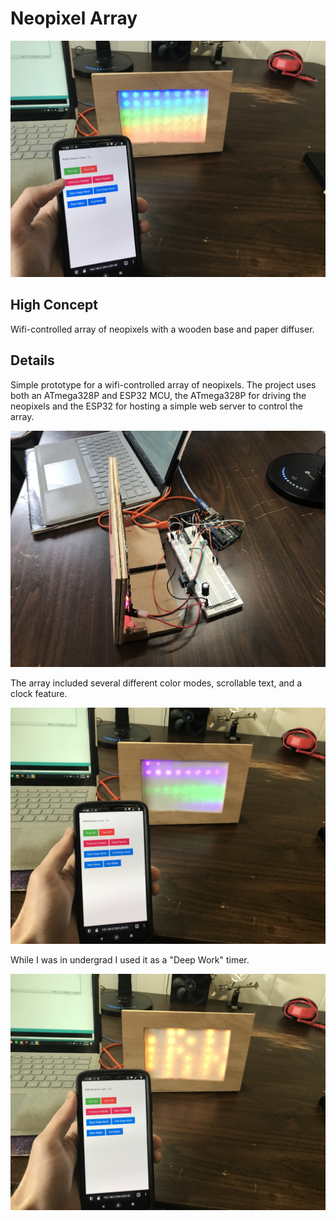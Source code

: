 # Neopixel Array

![Neopixel Array](/assets/images/projpic5-2.jpg)

## High Concept
Wifi-controlled array of neopixels with a wooden base and paper diffuser. 

## Details
Simple prototype for a wifi-controlled array of neopixels. The project uses both an ATmega328P and ESP32 MCU, the ATmega328P for driving the neopixels and the ESP32 for hosting a simple web server to control the array.

![Neopixel Array Components](/assets/images/projpic5-1.jpg)

The array included several different color modes, scrollable text, and a clock feature.

![Neopixel Array Color Modes](/assets/images/projpic5-3.jpg)

While I was in undergrad I used it as a "Deep Work" timer.

![Neopixel Scrolling Text](/assets/images/projpic5-4.jpg)

